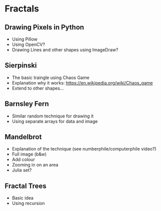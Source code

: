 # Fractals

## Drawing Pixels in Python

- Using Pillow
- Using OpenCV?
- Drawing Lines and other shapes using ImageDraw?

## Sierpinski

- The basic traingle using Chaos Game
- Explanation why it works: <https://en.wikipedia.org/wiki/Chaos_game>
- Extend to other shapes...

## Barnsley Fern

- Similar random technique for drawing it
- Using separate arrays for data and image

## Mandelbrot

- Explanation of the technique (see numberphile/computerphile video?)
- Full image (b&w)
- Add colour
- Zooming in on an area
- Julia set?

## Fractal Trees

- Basic idea
- Using recursion